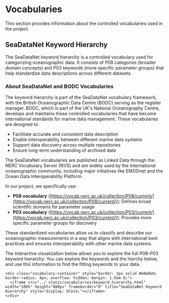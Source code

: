 # Vocabularies

This section provides information about the controlled vocabularies used in the project.

## SeaDataNet Keyword Hierarchy

The SeaDataNet keyword hierarchy is a controlled vocabulary used for categorizing oceanographic data. It consists of P08 categories (broader domain concepts) and P03 keywords (more specific parameter groups) that help standardize data descriptions across different datasets.

### About SeaDataNet and BODC Vocabularies

The keyword hierarchy is part of the SeaDataNet vocabulary framework, with the British Oceanographic Data Centre (BODC) serving as the register manager. BODC, which is part of the UK's National Oceanography Centre, develops and maintains these controlled vocabularies that have become international standards for marine data management. These vocabularies are designed to:

- Facilitate accurate and consistent data description
- Enable interoperability between different marine data systems
- Support data discovery across multiple repositories
- Ensure long-term understanding of archived data

The SeaDataNet vocabularies are published as Linked Data through the NERC Vocabulary Server (NVS) and are widely used by the international oceanographic community, including major initiatives like EMODnet and the Ocean Data Interoperability Platform.

In our project, we specifically use:
- **P08 vocabulary** ([https://vocab.nerc.ac.uk/collection/P08/current/](https://vocab.nerc.ac.uk/collection/P08/current/)): Defines broad scientific domains for parameter usage
- **P03 vocabulary** ([https://vocab.nerc.ac.uk/collection/P03/current/](https://vocab.nerc.ac.uk/collection/P03/current/)): Provides more specific parameter groups for discovery

These standardized vocabularies allow us to classify and describe our oceanographic measurements in a way that aligns with international best practices and ensures interoperability with other marine data systems.

The interactive visualization below allows you to explore the full P08-P03 keyword hierarchy:
You can explore the keywords and the hierchy below, and use this information to find the fitting keywords to your data.

```{raw} html
<div class="vocabulary-container" style="border: 1px solid #e0e0e0; border-radius: 4px; overflow: hidden; margin: 1.5em 0;">
  <iframe src="../_static/vocabularies/keyword_hierarchy.html" width="100%" height="800px" frameborder="0" title="SeaDataNet Keyword Hierarchy" style="display: block;"></iframe>
</div>
```

